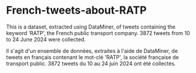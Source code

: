 # French-tweets-about-RATP

This is a dataset, extracted using DataMiner, of tweets containing the keyword ‘RATP’, the French public transport company. 3872 tweets from 10 to 24 June 2024 were collected. 

Il s'agit d'un ensemble de données, extraites à l'aide de DataMiner, de tweets en français contenant le mot-clé 'RATP', la société française de transport public.
3872 tweets du 10 au 24 juin 2024 ont été collectés. 

